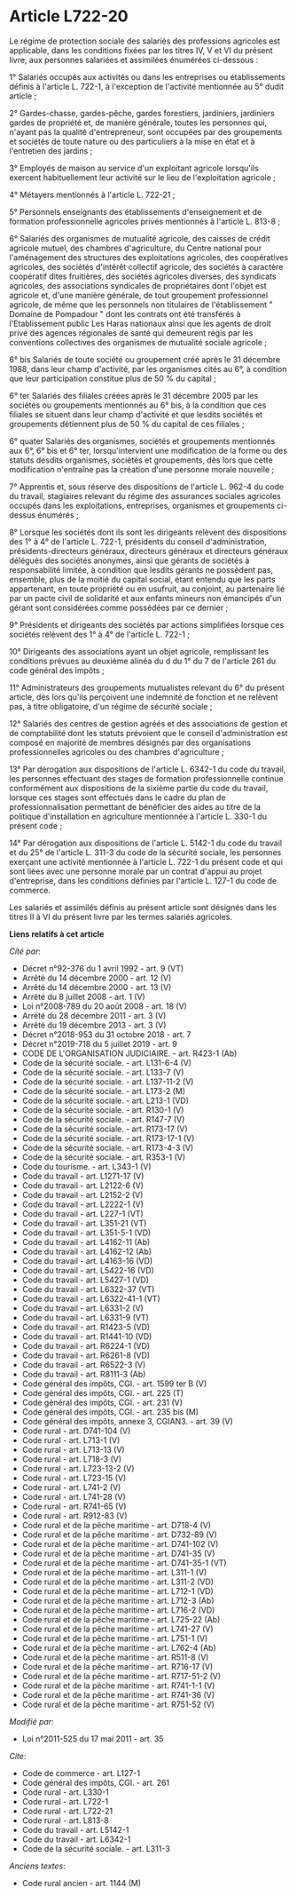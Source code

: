 # Article L722-20

Le régime de protection sociale des salariés des professions agricoles est applicable, dans les conditions fixées par les
titres IV, V et VI du présent livre, aux personnes salariées et assimilées énumérées ci-dessous : 

1° Salariés occupés aux activités ou dans les entreprises ou établissements définis à l'article L. 722-1, à l'exception de
l'activité mentionnée au 5° dudit article ; 

2° Gardes-chasse, gardes-pêche, gardes forestiers, jardiniers, jardiniers gardes de propriété et, de manière générale, toutes
les personnes qui, n'ayant pas la qualité d'entrepreneur, sont occupées par des groupements et sociétés de toute nature ou
des particuliers à la mise en état et à l'entretien des jardins ; 

3° Employés de maison au service d'un exploitant agricole lorsqu'ils exercent habituellement leur activité sur le lieu de
l'exploitation agricole ; 

4° Métayers mentionnés à l'article L. 722-21 ; 

5° Personnels enseignants des établissements d'enseignement et de formation professionnelle agricoles privés mentionnés à
l'article L. 813-8 ; 

6° Salariés des organismes de mutualité agricole, des caisses de crédit agricole mutuel, des chambres d'agriculture, du
Centre national pour l'aménagement des structures des exploitations agricoles, des coopératives agricoles, des sociétés
d'intérêt collectif agricole, des sociétés à caractère coopératif dites fruitières, des sociétés agricoles diverses, des
syndicats agricoles, des associations syndicales de propriétaires dont l'objet est agricole et, d'une manière générale, de
tout groupement professionnel agricole, de même que les personnels non titulaires de l'établissement " Domaine de Pompadour "
dont les contrats ont été transférés à l'Etablissement public Les Haras nationaux ainsi que les agents de droit privé des
agences régionales de santé qui demeurent régis par les conventions collectives des organismes de mutualité sociale
agricole ; 

6° bis Salariés de toute société ou groupement créé après le 31 décembre 1988, dans leur champ d'activité, par les organismes
cités au 6°, à condition que leur participation constitue plus de 50 % du capital ; 

6° ter Salariés des filiales créées après le 31 décembre 2005 par les sociétés ou groupements mentionnés au 6° bis, à la
condition que ces filiales se situent dans leur champ d'activité et que lesdits sociétés et groupements détiennent plus de 50
% du capital de ces filiales ; 

6° quater Salariés des organismes, sociétés et groupements mentionnés aux 6°, 6° bis et 6° ter, lorsqu'intervient une
modification de la forme ou des statuts desdits organismes, sociétés et groupements, dès lors que cette modification
n'entraîne pas la création d'une personne morale nouvelle ; 

7° Apprentis et, sous réserve des dispositions de l'article L. 962-4 du code du travail, stagiaires relevant du régime des
assurances sociales agricoles occupés dans les exploitations, entreprises, organismes et groupements ci-dessus énumérés ; 

8° Lorsque les sociétés dont ils sont les dirigeants relèvent des dispositions des 1° à 4° de l'article L. 722-1, présidents
du conseil d'administration, présidents-directeurs généraux, directeurs généraux et directeurs généraux délégués  des
sociétés anonymes, ainsi que gérants de sociétés à responsabilité limitée, à condition que lesdits gérants ne possèdent pas,
ensemble, plus de la moitié du capital social, étant entendu que les parts appartenant, en toute propriété ou en usufruit, au
conjoint, au partenaire lié par un pacte civil de solidarité et aux enfants mineurs non émancipés d'un gérant sont
considérées comme possédées par ce dernier ; 

9° Présidents et dirigeants des sociétés par actions simplifiées lorsque ces sociétés relèvent des 1° à 4° de l'article L.
722-1 ; 

10° Dirigeants des associations ayant un objet agricole, remplissant les conditions prévues au deuxième alinéa du d du 1° du
7 de l'article 261 du code général des impôts ; 

11° Administrateurs des groupements mutualistes relevant du 6° du présent article, dès lors qu'ils perçoivent une indemnité
de fonction et ne relèvent pas, à titre obligatoire, d'un régime de sécurité sociale ; 

12° Salariés des centres de gestion agréés et des associations de gestion et de comptabilité dont les statuts prévoient que
le conseil d'administration est composé en majorité de membres désignés par des organisations professionnelles agricoles ou
des chambres d'agriculture ; 

13° Par dérogation aux dispositions de l'article L. 6342-1 du code du travail, les personnes effectuant des stages de
formation professionnelle continue conformément aux dispositions de la sixième partie du code du travail, lorsque ces stages
sont effectués dans le cadre du plan de professionnalisation permettant de bénéficier des aides au titre de la politique
d'installation en agriculture mentionnée à l'article L. 330-1 du présent code ; 

14° Par dérogation aux dispositions de l'article L. 5142-1 du code du travail et du 25° de l'article L. 311-3 du code de la
sécurité sociale, les personnes exerçant une activité mentionnée à l'article L. 722-1 du présent code et qui sont liées avec
une personne morale par un contrat d'appui au projet d'entreprise, dans les conditions définies par l'article L. 127-1 du
code de commerce. 

Les salariés et assimilés définis au présent article sont désignés dans les titres II à VI du présent livre par les termes
salariés agricoles.

**Liens relatifs à cet article**

_Cité par_:

  - Décret n°92-376 du 1 avril 1992 - art. 9 (VT)
  - Arrêté du 14 décembre 2000 - art. 12 (V)
  - Arrêté du 14 décembre 2000 - art. 13 (V)
  - Arrêté du 8 juillet 2008 - art. 1 (V)
  - Loi n°2008-789 du 20 août 2008 - art. 18 (V)
  - Arrêté du 28 décembre 2011 - art. 3 (V)
  - Arrêté du 19 décembre 2013 - art. 3 (V)
  - Décret n°2018-953 du 31 octobre 2018 - art. 7
  - Décret n°2019-718 du 5 juillet 2019 - art. 9
  - CODE DE L'ORGANISATION JUDICIAIRE. - art. R423-1 (Ab)
  - Code de la sécurité sociale. - art. L131-6-4 (V)
  - Code de la sécurité sociale. - art. L133-7 (V)
  - Code de la sécurité sociale. - art. L137-11-2 (V)
  - Code de la sécurité sociale. - art. L173-2 (M)
  - Code de la sécurité sociale. - art. L213-1 (VD)
  - Code de la sécurité sociale. - art. R130-1 (V)
  - Code de la sécurité sociale. - art. R147-7 (V)
  - Code de la sécurité sociale. - art. R173-17 (V)
  - Code de la sécurité sociale. - art. R173-17-1 (V)
  - Code de la sécurité sociale. - art. R173-4-3 (V)
  - Code de la sécurité sociale. - art. R353-1 (V)
  - Code du tourisme. - art. L343-1 (V)
  - Code du travail - art. L1271-17 (V)
  - Code du travail - art. L2122-6 (V)
  - Code du travail - art. L2152-2 (V)
  - Code du travail - art. L2222-1 (V)
  - Code du travail - art. L227-1 (VT)
  - Code du travail - art. L351-21 (VT)
  - Code du travail - art. L351-5-1 (VD)
  - Code du travail - art. L4162-11 (Ab)
  - Code du travail - art. L4162-12 (Ab)
  - Code du travail - art. L4163-16 (VD)
  - Code du travail - art. L5422-16 (VD)
  - Code du travail - art. L5427-1 (VD)
  - Code du travail - art. L6322-37 (VT)
  - Code du travail - art. L6322-41-1 (VT)
  - Code du travail - art. L6331-2 (V)
  - Code du travail - art. L6331-9 (VT)
  - Code du travail - art. R1423-5 (VD)
  - Code du travail - art. R1441-10 (VD)
  - Code du travail - art. R6224-1 (VD)
  - Code du travail - art. R6261-8 (VD)
  - Code du travail - art. R6522-3 (V)
  - Code du travail - art. R8111-3 (Ab)
  - Code général des impôts, CGI. - art. 1599 ter B (V)
  - Code général des impôts, CGI. - art. 225 (T)
  - Code général des impôts, CGI. - art. 231 (V)
  - Code général des impôts, CGI. - art. 235 bis (M)
  - Code général des impôts, annexe 3, CGIAN3. - art. 39 (V)
  - Code rural - art. D741-104 (V)
  - Code rural - art. L713-1 (V)
  - Code rural - art. L713-13 (V)
  - Code rural - art. L718-3 (V)
  - Code rural - art. L723-13-2 (V)
  - Code rural - art. L723-15 (V)
  - Code rural - art. L741-2 (V)
  - Code rural - art. L741-28 (V)
  - Code rural - art. R741-65 (V)
  - Code rural - art. R912-83 (V)
  - Code rural et de la pêche maritime - art. D718-4 (V)
  - Code rural et de la pêche maritime - art. D732-89 (V)
  - Code rural et de la pêche maritime - art. D741-102 (V)
  - Code rural et de la pêche maritime - art. D741-35 (V)
  - Code rural et de la pêche maritime - art. D741-35-1 (VT)
  - Code rural et de la pêche maritime - art. L311-1 (V)
  - Code rural et de la pêche maritime - art. L311-2 (VD)
  - Code rural et de la pêche maritime - art. L712-1 (VD)
  - Code rural et de la pêche maritime - art. L712-3 (Ab)
  - Code rural et de la pêche maritime - art. L716-2 (VD)
  - Code rural et de la pêche maritime - art. L725-22 (Ab)
  - Code rural et de la pêche maritime - art. L741-27 (V)
  - Code rural et de la pêche maritime - art. L751-1 (V)
  - Code rural et de la pêche maritime - art. L762-4 (Ab)
  - Code rural et de la pêche maritime - art. R511-8 (V)
  - Code rural et de la pêche maritime - art. R716-17 (V)
  - Code rural et de la pêche maritime - art. R717-51-2 (V)
  - Code rural et de la pêche maritime - art. R741-1-1 (V)
  - Code rural et de la pêche maritime - art. R741-36 (V)
  - Code rural et de la pêche maritime - art. R751-52 (V)

_Modifié par_:

  - Loi n°2011-525 du 17 mai 2011 - art. 35

_Cite_:

  - Code de commerce - art. L127-1
  - Code général des impôts, CGI. - art. 261
  - Code rural - art. L330-1
  - Code rural - art. L722-1
  - Code rural - art. L722-21
  - Code rural - art. L813-8
  - Code du travail - art. L5142-1
  - Code du travail - art. L6342-1
  - Code de la sécurité sociale. - art. L311-3

_Anciens textes_:

  - Code rural ancien - art. 1144 (M)
